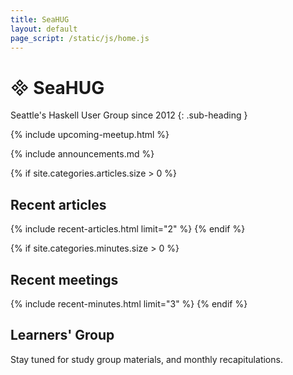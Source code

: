 ```yaml
---
title: SeaHUG
layout: default
page_script: /static/js/home.js
---
```

# <span class="haskell-logo">&#57344;</span> SeaHUG
Seattle's Haskell User Group since 2012
{: .sub-heading }

{% include upcoming-meetup.html %}

{% include announcements.md %}

{% if site.categories.articles.size > 0 %}
## Recent articles
{% include recent-articles.html limit="2" %}
{% endif %}

{% if site.categories.minutes.size > 0 %}
## Recent meetings
{% include recent-minutes.html limit="3" %}
{% endif %}

## Learners' Group

Stay tuned for study group materials, and monthly recapitulations.
